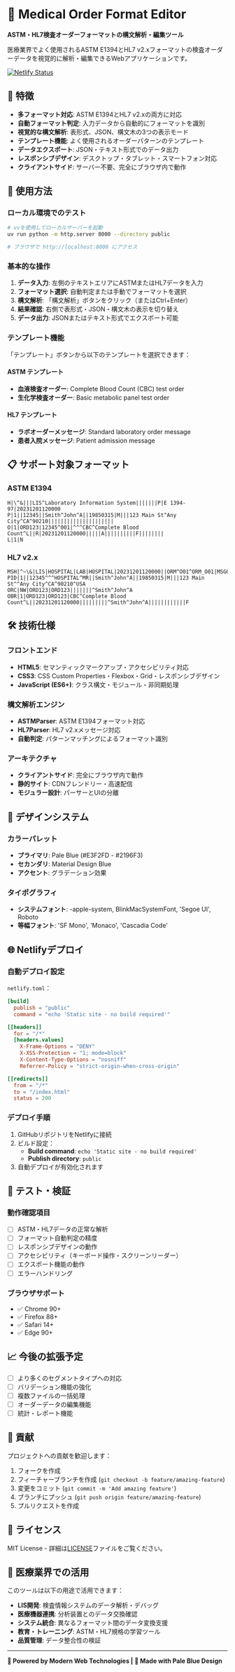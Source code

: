 # 🧪 Medical Order Format Editor

**ASTM・HL7検査オーダーフォーマットの構文解析・編集ツール**

医療業界でよく使用されるASTM E1394とHL7 v2.xフォーマットの検査オーダーデータを視覚的に解析・編集できるWebアプリケーションです。

[![Netlify Status](https://api.netlify.com/api/v1/badges/your-site-id/deploy-status)](https://app.netlify.com/sites/your-site-name/deploys)

## 🌟 特徴

- **多フォーマット対応**: ASTM E1394とHL7 v2.xの両方に対応
- **自動フォーマット判定**: 入力データから自動的にフォーマットを識別
- **視覚的な構文解析**: 表形式、JSON、構文木の3つの表示モード
- **テンプレート機能**: よく使用されるオーダーパターンのテンプレート
- **データエクスポート**: JSON・テキスト形式でのデータ出力
- **レスポンシブデザイン**: デスクトップ・タブレット・スマートフォン対応
- **クライアントサイド**: サーバー不要、完全にブラウザ内で動作

## 🚀 使用方法

### ローカル環境でのテスト

```bash
# uvを使用してローカルサーバーを起動
uv run python -m http.server 8000 --directory public

# ブラウザで http://localhost:8000 にアクセス
```

### 基本的な操作

1. **データ入力**: 左側のテキストエリアにASTMまたはHL7データを入力
2. **フォーマット選択**: 自動判定または手動でフォーマットを選択
3. **構文解析**: 「構文解析」ボタンをクリック（またはCtrl+Enter）
4. **結果確認**: 右側で表形式・JSON・構文木の表示を切り替え
5. **データ出力**: JSONまたはテキスト形式でエクスポート可能

### テンプレート機能

「テンプレート」ボタンから以下のテンプレートを選択できます：

#### ASTM テンプレート
- **血液検査オーダー**: Complete Blood Count (CBC) test order
- **生化学検査オーダー**: Basic metabolic panel test order

#### HL7 テンプレート
- **ラボオーダーメッセージ**: Standard laboratory order message
- **患者入院メッセージ**: Patient admission message

## 📋 サポート対象フォーマット

### ASTM E1394
```
H|\^&|||LIS^Laboratory Information System|||||||P|E 1394-97|20231201120000
P|1||12345||Smith^John^A||19850315|M|||123 Main St^Any City^CA^90210|||||||||||||||||||||
O|1|ORD123|12345^001|^^^CBC^Complete Blood Count^L||R|20231201120000|||||A||||||||||F||||||||
L|1|N
```

### HL7 v2.x
```
MSH|^~\&|LIS|HOSPITAL|LAB|HOSPITAL|20231201120000||ORM^O01^ORM_O01|MSG001|P|2.5
PID|1||12345^^^HOSPITAL^MR||Smith^John^A||19850315|M|||123 Main St^^Any City^CA^90210^USA
ORC|NW|ORD123|ORD123|||||||^Smith^John^A
OBR|1|ORD123|ORD123|CBC^Complete Blood Count^L||20231201120000|||||||||^Smith^John^A||||||||||||F
```

## 🛠️ 技術仕様

### フロントエンド
- **HTML5**: セマンティックマークアップ・アクセシビリティ対応
- **CSS3**: CSS Custom Properties・Flexbox・Grid・レスポンシブデザイン
- **JavaScript (ES6+)**: クラス構文・モジュール・非同期処理

### 構文解析エンジン
- **ASTMParser**: ASTM E1394フォーマット対応
- **HL7Parser**: HL7 v2.xメッセージ対応
- **自動判定**: パターンマッチングによるフォーマット識別

### アーキテクチャ
- **クライアントサイド**: 完全にブラウザ内で動作
- **静的サイト**: CDNフレンドリー・高速配信
- **モジュラー設計**: パーサーとUIの分離

## 🎨 デザインシステム

### カラーパレット
- **プライマリ**: Pale Blue (#E3F2FD - #2196F3)
- **セカンダリ**: Material Design Blue
- **アクセント**: グラデーション効果

### タイポグラフィ
- **システムフォント**: -apple-system, BlinkMacSystemFont, 'Segoe UI', Roboto
- **等幅フォント**: 'SF Mono', 'Monaco', 'Cascadia Code'

## 🌐 Netlifyデプロイ

### 自動デプロイ設定

`netlify.toml`：
```toml
[build]
  publish = "public"
  command = "echo 'Static site - no build required'"

[[headers]]
  for = "/*"
  [headers.values]
    X-Frame-Options = "DENY"
    X-XSS-Protection = "1; mode=block"
    X-Content-Type-Options = "nosniff"
    Referrer-Policy = "strict-origin-when-cross-origin"

[[redirects]]
  from = "/*"
  to = "/index.html"
  status = 200
```

### デプロイ手順

1. GitHubリポジトリをNetlifyに接続
2. ビルド設定：
   - **Build command**: `echo 'Static site - no build required'`
   - **Publish directory**: `public`
3. 自動デプロイが有効化されます

## 🧪 テスト・検証

### 動作確認項目

- [ ] ASTM・HL7データの正常な解析
- [ ] フォーマット自動判定の精度
- [ ] レスポンシブデザインの動作
- [ ] アクセシビリティ（キーボード操作・スクリーンリーダー）
- [ ] エクスポート機能の動作
- [ ] エラーハンドリング

### ブラウザサポート

- ✅ Chrome 90+
- ✅ Firefox 88+
- ✅ Safari 14+
- ✅ Edge 90+

## 📈 今後の拡張予定

- [ ] より多くのセグメントタイプへの対応
- [ ] バリデーション機能の強化
- [ ] 複数ファイルの一括処理
- [ ] オーダーデータの編集機能
- [ ] 統計・レポート機能

## 🤝 貢献

プロジェクトへの貢献を歓迎します：

1. フォークを作成
2. フィーチャーブランチを作成 (`git checkout -b feature/amazing-feature`)
3. 変更をコミット (`git commit -m 'Add amazing feature'`)
4. ブランチにプッシュ (`git push origin feature/amazing-feature`)
5. プルリクエストを作成

## 📄 ライセンス

MIT License - 詳細は[LICENSE](LICENSE)ファイルをご覧ください。

## 🏥 医療業界での活用

このツールは以下の用途で活用できます：

- **LIS開発**: 検査情報システムのデータ解析・デバッグ
- **医療機器連携**: 分析装置とのデータ交換確認
- **システム統合**: 異なるフォーマット間のデータ変換支援
- **教育・トレーニング**: ASTM・HL7規格の学習ツール
- **品質管理**: データ整合性の検証

---

**🚀 Powered by Modern Web Technologies | 💙 Made with Pale Blue Design**
